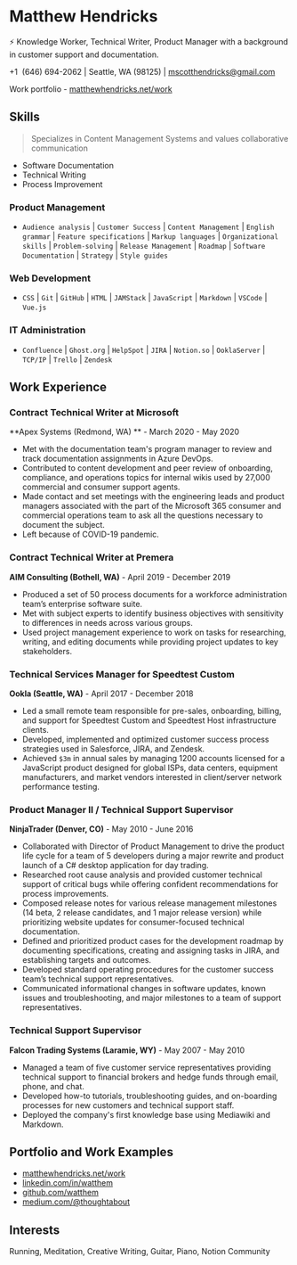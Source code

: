 # Matthew Hendricks

⚡ Knowledge Worker, Technical Writer, Product Manager with a background in customer support and documentation.

+1 ‪ (646) 694-2062 | Seattle, WA (98125) | [mscotthendricks@gmail.com](mailto:mscotthendricks@gmail.com)

Work portfolio - [matthewhendricks.net/work](/work)

## Skills

> Specializes in Content Management Systems and values collaborative communication

- Software Documentation
- Technical Writing
- Process Improvement

### Product Management

- `Audience analysis` | `Customer Success` | `Content Management` | `English grammar` | `Feature specifications` | `Markup languages` | `Organizational skills` | `Problem-solving` | `Release Management` | `Roadmap` | `Software Documentation` | `Strategy` | `Style guides`

### Web Development

- `CSS` | `Git` | `GitHub` | `HTML` | `JAMStack` | `JavaScript` | `Markdown` | `VSCode` | `Vue.js`

### IT Administration

- `Confluence` | `Ghost.org` | `HelpSpot` | `JIRA` | `Notion.so` | `OoklaServer` | `TCP/IP` | `Trello` | `Zendesk`

## Work Experience

### Contract Technical Writer at Microsoft

**Apex Systems (Redmond, WA)
** - March 2020 - May 2020

- Met with the documentation team's program manager to review and track documentation assignments in Azure DevOps.
- Contributed to content development and peer review of onboarding, compliance, and operations topics for internal wikis used by 27,000 commercial and consumer support agents.
- Made contact and set meetings with the engineering leads and product managers associated with the part of the Microsoft 365 consumer and commercial operations team to ask all the questions necessary to document the subject.
- Left because of COVID-19 pandemic.

### Contract Technical Writer at Premera

**AIM Consulting (Bothell, WA)** - April 2019 - December 2019

- Produced a set of 50 process documents for a workforce administration team’s enterprise software suite.
- Met with subject experts to identify business objectives with sensitivity to differences in needs across various groups.
- Used project management experience to work on tasks for researching, writing, and editing documents while providing project updates to key stakeholders.

### Technical Services Manager for Speedtest Custom

**Ookla (Seattle, WA)** - April 2017 - December 2018

- Led a small remote team responsible for pre-sales, onboarding, billing, and support for Speedtest Custom and Speedtest Host infrastructure clients.
- Developed, implemented and optimized customer success process strategies used in Salesforce, JIRA, and Zendesk.
- Achieved `$3m` in annual sales by managing 1200 accounts licensed for a JavaScript product designed for global ISPs, data centers, equipment manufacturers, and market vendors interested in client/server network performance testing.

### Product Manager II / Technical Support Supervisor

**NinjaTrader (Denver, CO)** - May 2010 - June 2016

- Collaborated with Director of Product Management to drive the product life cycle for a team of 5 developers during a major rewrite and product launch of a C# desktop application for day trading.
- Researched root cause analysis and provided customer technical support of critical bugs while offering confident recommendations for process improvements.
- Composed release notes for various release management milestones (14 beta, 2 release candidates, and 1 major release version) while prioritizing website updates for consumer-focused technical documentation.
- Defined and prioritized product cases for the development roadmap by documenting specifications, creating and assigning tasks in JIRA, and establishing targets and outcomes.
- Developed standard operating procedures for the customer success team’s technical support representatives.
- Communicated informational changes in software updates, known issues and troubleshooting, and major milestones to a team of support representatives.

### Technical Support Supervisor

**Falcon Trading Systems (Laramie, WY)** - May 2007 - May 2010

- Managed a team of five customer service representatives providing technical support to financial brokers and hedge funds through email, phone, and chat.
- Developed how-to tutorials, troubleshooting guides, and on-boarding processes for new customers and technical support staff.
- Deployed the company's first knowledge base using Mediawiki and Markdown.

## Portfolio and Work Examples

- [matthewhendricks.net/work](http://www.matthewhendricks.net/work)
- [linkedin.com/in/watthem](http://www.linkedin.com/in/watthem)
- [github.com/watthem](http://github.com/watthem)
- [medium.com/@thoughtabout](http://medium.com/@thoughtabout)

## Interests

Running, Meditation, Creative Writing, Guitar, Piano, Notion Community
